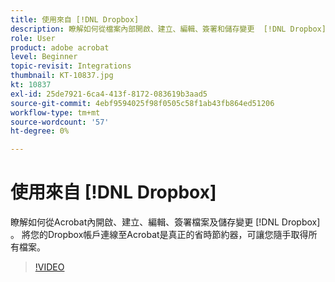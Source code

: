 ```yaml
---
title: 使用來自 [!DNL Dropbox]
description: 瞭解如何從檔案內部開啟、建立、編輯、簽署和儲存變更  [!DNL Dropbox]  Acrobat
role: User
product: adobe acrobat
level: Beginner
topic-revisit: Integrations
thumbnail: KT-10837.jpg
kt: 10837
exl-id: 25de7921-6ca4-413f-8172-083619b3aad5
source-git-commit: 4ebf9594025f98f0505c58f1ab43fb864ed51206
workflow-type: tm+mt
source-wordcount: '57'
ht-degree: 0%

---
```


# 使用來自 [!DNL Dropbox]

瞭解如何從Acrobat內開啟、建立、編輯、簽署檔案及儲存變更 [!DNL Dropbox] 。 將您的Dropbox帳戶連線至Acrobat是真正的省時節約器，可讓您隨手取得所有檔案。

>[!VIDEO](https://video.tv.adobe.com/v/3409411?quality=12&learn=on&hidetitle=true)
